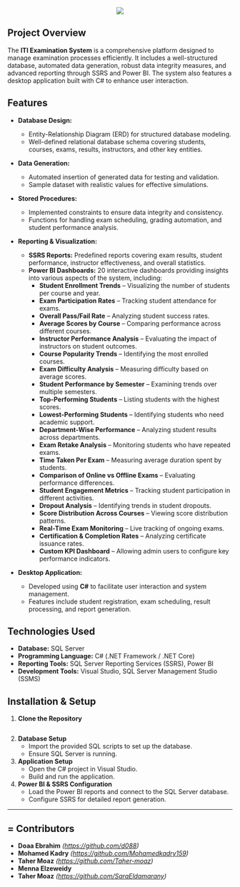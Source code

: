 
<p align="center">
  <img src="https://readme-typing-svg.demolab.com/?lines=ITI%2C+Examination+System+..;Information+Technology+Institute&color=FF0000" />
</p>


##  Project Overview
The **ITI Examination System** is a comprehensive platform designed to manage examination processes efficiently. It includes a well-structured database, automated data generation, robust data integrity measures, and advanced reporting through SSRS and Power BI. The system also features a desktop application built with C# to enhance user interaction.

##  Features
- **Database Design:** 
  - Entity-Relationship Diagram (ERD) for structured database modeling.
  - Well-defined relational database schema covering students, courses, exams, results, instructors, and other key entities.
- **Data Generation:**
  - Automated insertion of generated data for testing and validation.
  - Sample dataset with realistic values for effective simulations.
- **Stored Procedures:**
  - Implemented constraints to ensure data integrity and consistency.
  - Functions for handling exam scheduling, grading automation, and student performance analysis.
- **Reporting & Visualization:**
  - **SSRS Reports:** Predefined reports covering exam results, student performance, instructor effectiveness, and overall statistics.
  - **Power BI Dashboards:** 20 interactive dashboards providing insights into various aspects of the system, including:
    - **Student Enrollment Trends** – Visualizing the number of students per course and year.
    - **Exam Participation Rates** – Tracking student attendance for exams.
    - **Overall Pass/Fail Rate** – Analyzing student success rates.
    - **Average Scores by Course** – Comparing performance across different courses.
    - **Instructor Performance Analysis** – Evaluating the impact of instructors on student outcomes.
    - **Course Popularity Trends** – Identifying the most enrolled courses.
    - **Exam Difficulty Analysis** – Measuring difficulty based on average scores.
    - **Student Performance by Semester** – Examining trends over multiple semesters.
    - **Top-Performing Students** – Listing students with the highest scores.
    - **Lowest-Performing Students** – Identifying students who need academic support.
    - **Department-Wise Performance** – Analyzing student results across departments.
    - **Exam Retake Analysis** – Monitoring students who have repeated exams.
    - **Time Taken Per Exam** – Measuring average duration spent by students.
    - **Comparison of Online vs Offline Exams** – Evaluating performance differences.
    - **Student Engagement Metrics** – Tracking student participation in different activities.
    - **Dropout Analysis** – Identifying trends in student dropouts.
    - **Score Distribution Across Courses** – Viewing score distribution patterns.
    - **Real-Time Exam Monitoring** – Live tracking of ongoing exams.
    - **Certification & Completion Rates** – Analyzing certificate issuance rates.
    - **Custom KPI Dashboard** – Allowing admin users to configure key performance indicators.

- **Desktop Application:**
  - Developed using **C#** to facilitate user interaction and system management.
  - Features include student registration, exam scheduling, result processing, and report generation.

##  Technologies Used
- **Database:** SQL Server
- **Programming Language:** C# (.NET Framework / .NET Core)
- **Reporting Tools:** SQL Server Reporting Services (SSRS), Power BI
- **Development Tools:** Visual Studio, SQL Server Management Studio (SSMS)

##  Installation & Setup
1. **Clone the Repository**
   ```bash
   ```
2. **Database Setup**
   - Import the provided SQL scripts to set up the database.
   - Ensure SQL Server is running.
3. **Application Setup**
   - Open the C# project in Visual Studio.
   - Build and run the application.
4. **Power BI & SSRS Configuration**
   - Load the Power BI reports and connect to the SQL Server database.
   - Configure SSRS for detailed report generation.

----

## = Contributors
- **Doaa Ebrahim** *(https://github.com/d088)*
- **Mohamed Kadry** *(https://github.com/Mohamedkadry159)*
- **Taher Moaz** *(https://github.com/Taher-moaz)*
- **Menna Elzeweidy**
- **Taher Moaz** *(https://github.com/SaraEldamarany)*


